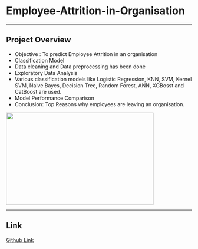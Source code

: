 # Employee-Attrition-in-Organisation
---

## Project Overview

- Objective : To predict Employee Attrition in an organisation 
- Classification Model
- Data cleaning and Data preprocessing has been done
- Exploratory Data Analysis
- Various classification models like Logistic Regression, KNN, SVM, Kernel SVM, Naive Bayes, Decision Tree, Random Forest, ANN, XGBosst and CatBoost  are used.
- Model Performance Comparison
- Conclusion: Top Reasons why employees are leaving an organisation.

<img src="https://github.com/SidSolanki28/Sid_Portfolio/raw/master/images/employee-attrition.jpg" width="400" height="250">

---

## Link

[Github Link](https://github.com/SidSolanki28/Employee-Attrition-in-Organisation)
